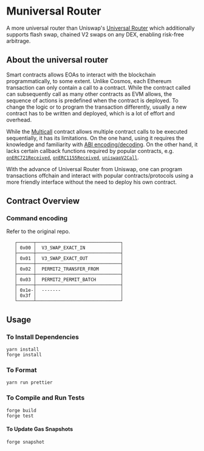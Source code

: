 # Muniversal Router

A more universal router than Uniswap's [Universal Router](https://github.com/Uniswap/universal-router) which
additionally supports flash swap, chained V2 swaps on any DEX, enabling risk-free arbitrage.

## About the universal router

Smart contracts allows EOAs to interact with the blockchain programmatically, to some extent. Unlike Cosmos, each
Ethereum transaction can only contain a call to a contract. While the contract called can subsequently call as many
other contracts as EVM allows, the sequence of actions is predefined when the contract is deployed. To change the logic
or to program the transaction differently, usually a new contract has to be written and deployed, which is a lot of
effort and overhead.

While the [Multicall](https://github.com/makerdao/multicall) contract allows multiple contract calls to be executed
sequentially, it has its limitations. On the one hand, using it requires the knowledge and familiarity
with [ABI encoding/decoding](https://docs.soliditylang.org/en/latest/abi-spec.html). On the other hand, it lacks certain
callback functions required by popular contracts, e.g.
[`onERC721Received`](https://github.com/OpenZeppelin/openzeppelin-contracts/blob/master/contracts/token/ERC721/IERC721Receiver.sol),
[`onERC1155Received`](https://github.com/OpenZeppelin/openzeppelin-contracts/blob/master/contracts/token/ERC1155/IERC1155Receiver.sol),
[`uniswapV2Call`](https://github.com/Uniswap/v2-core/blob/master/contracts/interfaces/IUniswapV2Callee.sol).

With the advance of Universal Router from Uniswap, one can program transactions offchain and interact with popular
contracts/protocols using a more friendly interface without the need to deploy his own contract.

## Contract Overview

### Command encoding

Refer to the original repo.

```
   ┌──────┬───────────────────────────────┐
   │ 0x00 │  V3_SWAP_EXACT_IN             │
   ├──────┼───────────────────────────────┤
   │ 0x01 │  V3_SWAP_EXACT_OUT            │
   ├──────┼───────────────────────────────┤
   │ 0x02 │  PERMIT2_TRANSFER_FROM        │
   ├──────┼───────────────────────────────┤
   │ 0x03 │  PERMIT2_PERMIT_BATCH         │
   ├──────┼───────────────────────────────┤
   │ 0x1e-│  -------                      │
   │ 0x3f │                               │
   └──────┴───────────────────────────────┘
```

## Usage

### To Install Dependencies

```console
yarn install
forge install
```

### To Format

```console
yarn run prettier
```

### To Compile and Run Tests

```console
forge build
forge test
```

#### To Update Gas Snapshots

```console
forge snapshot
```
